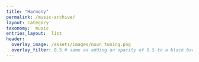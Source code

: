 ```yaml
---
title: "Harmony"
permalink: /music-archive/
layout: category
taxonomy:  music
entries_layout:  list
header:
  overlay_image: /assets/images/noun_tuning.png
  overlay_filter: 0.5 # same as adding an opacity of 0.5 to a black background
---
```

